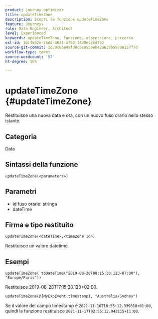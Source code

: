 ```yaml
---
product: journey optimizer
title: updateTimeZone
description: Scopri la funzione updateTimeZone
feature: Journeys
role: Data Engineer, Architect
level: Experienced
keywords: updateTimeZone, funzione, espressione, percorso
exl-id: 1bf4662e-55d0-4631-af93-1430ec7ed7e2
source-git-commit: 1d30c6ae49fd0cac0559eb42a629b59708157f7d
workflow-type: tm+mt
source-wordcount: '57'
ht-degree: 10%

---
```


# updateTimeZone {#updateTimeZone}

Restituisce una nuova data e ora, con un nuovo fuso orario nello stesso istante.

## Categoria

Data

## Sintassi della funzione

`updateTimeZone(<parameters>)`

## Parametri

* id fuso orario: stringa
* dateTime

## Firma e tipo restituito

`updateTimeZone(<dateTime>,<timeZone id>)`

Restituisce un valore datetime.

## Esempi

`updateTimeZone( toDateTime("2019-08-28T08:15:30.123-07:00"), "Europe/Paris"))`

Restituisce 2019-08-28T17:15:30.123+02:00.

<!--`updateTimeZone( toDateTime("2019-08-28T08:15:30.123-07:00"), toTimeZone("Europe/Paris")))`
Returns "2019-08-28T17:15:30.123+02:00".-->

`updateTimeZone(@{MyExpEvent.timestamp}, "Australia/Sydney")`

Se il valore del campo timestamp è `2021-11-16T16:55:12.939318+01:00`, quindi la funzione restituisce `2021-11-17T02:55:12.942115+11:00`.
